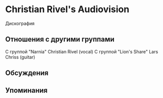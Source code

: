 # Christian Rivel's Audiovision

Дискография

## Отношения с другими группами

C группой "Narnia" Christian Rivel (vocal)
C группой "Lion's Share" Lars Chriss (guitar)

## Обсуждения


## Упоминания


